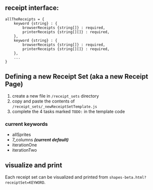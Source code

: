 
## receipt interface:
```
allTheReceipts = {
    keyword {string} : {
        browserReceipts {string[]} : required,
        printerReceipts {string[][]} : required,
    },
    keyword {string} : {
        browserReceipts {string[]} : required,
        printerReceipts {string[][]} : required,
    },
    ...
}
```
## Defining a new Receipt Set (aka a new Receipt Page)
1. create a new file in `/receipt_sets` directory
2. copy and paste the contents of `/receipt_sets/_newReceiptSetTemplate.js`
3. complete the 4 tasks marked `TODO:` in the template code

### current keywords
- allSprites
- 7_columns  ***(current default)***
- iterationOne
- iterationTwo

## visualize and print
Each receipt set can be visualized and printed from `shapes-beta.html?receiptSet=KEYWORD`.